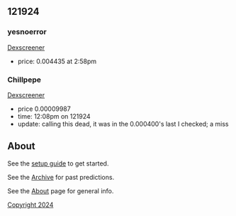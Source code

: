 ## 121924

### yesnoerror

[Dexscreener](https://dexscreener.com/solana/aaorer9vexygrink6z2gbcq5tkrnkzqxzkdpddexvamk)

- price: 0.004435 at 2:58pm 

### Chillpepe

[Dexscreener](https://dexscreener.com/solana/8mtb8tpndjuvxfrpbee1sm28kmacvjtsv8fvmtxacgnx)

- price 0.00009987
- time: 12:08pm on 121924
- update: calling this dead, it was in the 0.000400's last I checked; a miss  

## About

See the [setup guide](setup.md) to get started.

See the [Archive](archive.md) for past predictions.

See the [About](about.md) page for general info.

[Copyright 2024](https://github.com/julianeon/cooking)
